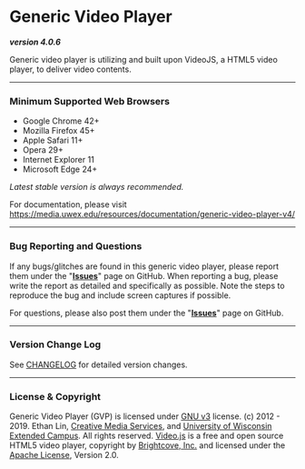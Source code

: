 # Generic Video Player
**_version 4.0.6_**

Generic video player is utilizing and built upon VideoJS, a HTML5 video player, to deliver video contents.

---
### Minimum Supported Web Browsers
* Google Chrome 42+
* Mozilla Firefox 45+
* Apple Safari 11+
* Opera 29+
* Internet Explorer 11
* Microsoft Edge 24+

*Latest stable version is always recommended.*

For documentation, please visit https://media.uwex.edu/resources/documentation/generic-video-player-v4/

---
### Bug Reporting and Questions
If any bugs/glitches are found in this generic video player, please report them under the "**[Issues](https://github.com/oel-mediateam/gvp/issues)**" page on GitHub. When reporting a bug, please write the report as detailed and specifically as possible. Note the steps to reproduce the bug and include screen captures if possible.

For questions, please also post them under the "**[Issues](https://github.com/oel-mediateam/gvp/issues)**" page on GitHub.

---
### Version Change Log
See [CHANGELOG](https://github.com/oel-mediateam/gvp/blob/master/CHANGELOG.md) for detailed version changes.

---
### License & Copyright
Generic Video Player (GVP) is licensed under [GNU v3](https://github.com/oel-mediateam/gvp/blob/master/LICENSE) license. (c) 2012 - 2019. Ethan Lin, [Creative Media Services](https://media.uwex.edu), and [University of Wisconsin Extended Campus](http://ce.uwex.edu/). All rights reserved. [Video.js](http://videojs.com/) is a free and open source HTML5 video player, copyright by [Brightcove, Inc.](https://www.brightcove.com/en/) and licensed under the [Apache License](https://github.com/videojs/video.js/blob/master/LICENSE), Version 2.0.
